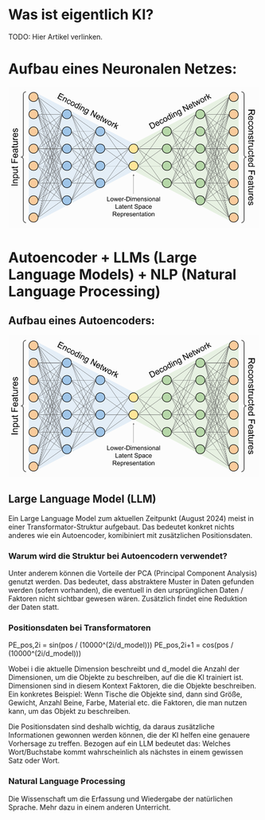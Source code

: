 # Was ist eigentlich KI?
TODO: Hier Artikel verlinken.
# Aufbau eines Neuronalen Netzes:
![Neuronales Netz](https://github.com/JTMoo/Mechatronics/blob/main/CNN/image.png?raw=true)

# Autoencoder + LLMs (Large Language Models) + NLP (Natural Language Processing)

## Aufbau eines Autoencoders:
![Autoencoder](https://github.com/JTMoo/Mechatronics/blob/main/CNN/autoencoder_architecture.png?raw=true)

## Large Language Model (LLM)
Ein Large Language Model zum aktuellen Zeitpunkt (August 2024) meist in einer Transformator-Struktur aufgebaut. Das bedeutet konkret nichts anderes wie ein Autoencoder, komibiniert mit zusätzlichen Positionsdaten.

### Warum wird die Struktur bei Autoencodern verwendet?
Unter anderem können die Vorteile der PCA (Principal Component Analysis) genutzt werden. Das bedeutet, dass abstraktere Muster in Daten gefunden werden (sofern vorhanden), die eventuell in den ursprünglichen Daten / Faktoren nicht sichtbar gewesen wären. Zusätzlich findet eine Reduktion der Daten statt. 

### Positionsdaten bei Transformatoren

PE_pos,2i​ = sin(pos / (10000^(2i/d_model​))​)
PE_pos,2i+1 = cos⁡(pos / (10000^(2i/d_model)))

Wobei i die aktuelle Dimension beschreibt und d_model die Anzahl der Dimensionen, um die Objekte zu beschreiben, auf die die KI trainiert ist.
Dimensionen sind in diesem Kontext Faktoren, die die Objekte beschreiben.
Ein konkretes Beispiel: Wenn Tische die Objekte sind, dann sind Größe, Gewicht, Anzahl Beine, Farbe, Material etc. die Faktoren, die man nutzen kann, um das Objekt zu beschreiben.

Die Positionsdaten sind deshalb wichtig, da daraus zusätzliche Informationen gewonnen werden können, die der KI helfen eine genauere Vorhersage zu treffen.
Bezogen auf ein LLM bedeutet das: Welches Wort/Buchstabe kommt wahrscheinlich als nächstes in einem gewissen Satz oder Wort.

### Natural Language Processing
Die Wissenschaft um die Erfassung und Wiedergabe der natürlichen Sprache. Mehr dazu in einem anderen Unterricht.
